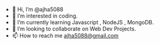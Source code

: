 - 👋 Hi, I’m @ajha5088
- 👀 I’m interested in coding.
- 🌱 I’m currently learning Javascript , NodeJS , MongoDB.
- 💞️ I’m looking to collaborate on Web Dev Projects.
- 📫 How to reach me ajha5088@gmail.com

<!---
ajha5088/ajha5088 is a ✨ special ✨ repository because its `README.md` (this file) appears on your GitHub profile.
You can click the Preview link to take a look at your changes.
--->
